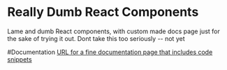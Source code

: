 # Really Dumb React Components
Lame and dumb React components, with custom made docs page just for the sake of trying it out. Dont take this too seriously -- not yet 

#Documentation
[URL for a fine documentation page that includes code snippets](http://arash87.github.io/react-comp/)
